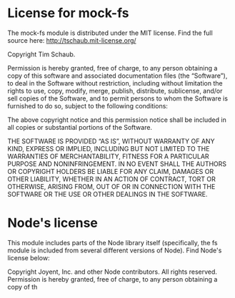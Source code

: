 # License for mock-fs

The mock-fs module is distributed under the MIT license.  Find the full source
here: http://tschaub.mit-license.org/

Copyright Tim Schaub.

Permission is hereby granted, free of charge, to any person obtaining a copy of
this software and associated documentation files (the “Software”), to deal in
the Software without restriction, including without limitation the rights to
use, copy, modify, merge, publish, distribute, sublicense, and/or sell copies of
the Software, and to permit persons to whom the Software is furnished to do so,
subject to the following conditions:

The above copyright notice and this permission notice shall be included in all
copies or substantial portions of the Software.

THE SOFTWARE IS PROVIDED “AS IS”, WITHOUT WARRANTY OF ANY KIND, EXPRESS OR
IMPLIED, INCLUDING BUT NOT LIMITED TO THE WARRANTIES OF MERCHANTABILITY, FITNESS
FOR A PARTICULAR PURPOSE AND NONINFRINGEMENT. IN NO EVENT SHALL THE AUTHORS OR
COPYRIGHT HOLDERS BE LIABLE FOR ANY CLAIM, DAMAGES OR OTHER LIABILITY, WHETHER
IN AN ACTION OF CONTRACT, TORT OR OTHERWISE, ARISING FROM, OUT OF OR IN
CONNECTION WITH THE SOFTWARE OR THE USE OR OTHER DEALINGS IN THE SOFTWARE.


# Node's license

This module includes parts of the Node library itself (specifically, the fs
module is included from several different versions of Node).  Find Node's
license below:

Copyright Joyent, Inc. and other Node contributors. All rights reserved.
Permission is hereby granted, free of charge, to any person obtaining a copy
of th